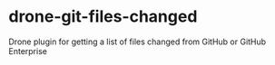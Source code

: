 # drone-git-files-changed
Drone plugin for getting a list of files changed from GitHub or GitHub Enterprise
